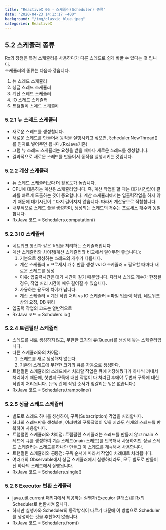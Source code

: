 ```yaml
---
title: "ReactiveX 06 - 스케쥴러(Scheduler) 종류"
date: "2020-04-23 14:12:17 -400"
background: "/img/classic_blue.jpeg"
categories: ReactiveX
---
```


## 5.2 스케쥴러 종류
Rx의 장점은 특정 스케쥴러를 사용하다가 다른 스레드로 쉽게 바꿀 수 있다는 것 입니다.  
스케쥴러의 종류는 다음과 같습니다.
1. 뉴 스레드 스케쥴러
2. 싱글 스레드 스케쥴러
3. 계산 스레드 스케쥴러
4. IO 스레드 스케쥴러
5. 트램펄리 스레드 스케쥴러

### 5.2.1 뉴 스레드 스케쥴러
- 새로운 스레드를 생성합니다.
- 새로운 스레드를 만들어서 동작을 실행시키고 싶으면, Scheduler.NewThread() 를 인자로 넣어주면 됩니다.(RxJava기준)
- 그럼 뉴 스레드 스케쥴러는 요청을 받을 때마다 새로운 스레드를 생성합니다.
- 결과적으로 새로운 스레드를 만들어서 동작을 실행시키는 것입니다.

### 5.2.2 계산 스케쥴러
- 뉴 스레드 스케쥴러보다 더 활용도가 높습니다.
- CPU에 대응하는 계산용 스케쥴러입니다. 즉, 계산 작업을 할 때는 대기시간없이 결과를 빠르게 도출하는 것이 중요합니다. 계산 스케쥴러에서는 입출력작업을 하지 않기 때문에 대기시간이 그다지 길어지지 않습니다. 따라서 계산용으로 적합합니다.
- 내부적으로 스레드 풀을 생성하며, 생성되는 스레드의 개수는 프로세스 개수와 동일합니다.
- RxJava 코드 = Schedulers.computation()

### 5.2.3 IO 스케쥴러
- 네트워크 통신과 같은 작업을 처리하는 스케쥴러입니다.
- 계산 스케쥴러와 차이점(계산 스케쥴러와 비교해서 알아두면 좋습니다.): 
  1. 기본으로 생성하는 스레드의 개수가 다릅니다.
    - 계산 스케쥴러 = 프로세서 개수 만큼 생성 vs IO 스케쥴러 = 필요할 때마다 새로운 스레드를 생성
    - 이유: 입출력시간은 대기 시간이 길기 때문입니다. 따라서 스레드 개수가 한정될 경우, 작업 처리 시간이 매우 길어질 수 있습니다.
  2. 사용하는 용도에 차이가 납니다.
    - 계산 스케쥴러 = 계산 작업 처리 vs IO 스케쥴러 = 파일 입출력 작업, 네트워크 상의 요청, DB 쿼리
- 입출력 작업의 코드는 일반적으로 
- RxJava 코드 = Schdulers.io()

### 5.2.4 트램펄린 스케쥴러
- 스레드를 새로 생성하지 않고, 무한한 크기의 큐(Queue)를 생성해 놓는 스케쥴러입니다.
- 다른 스케쥴러와의 차이점:
  1. 스레드를 새로 생성하지 않는다.
  2. 기존의 스레드에 무한한 크기의 큐를 자동으로 생성한다.
- 트램펄린 스케쥴러의 스레드에서 처리할 작업은 큐에 저장해뒀다가 하나씩 꺼내서 처리하기 때문에, 첫번째 구독에 대한 작업이 다 처리된 후에야 두번째 구독에 대한 작업이 처리됩니다. (구독 간에 작업 순서가 엊갈리는 일은 없습니다.)
- RxJava 코드 = Schedulers.trampoline()

### 5.2.5 싱글 스레드 스케쥴러
- 별도로 스레드 하나를 생성하여, 구독(Subscription) 작업을 처리합니다.
- 하나의 스레드만을 생성하며, 여러번의 구독작업이 있을 지라도 한개의 스레드를 반복하여 사용합니다.
- 트램펄린 스케쥴러와 차이점: 트램펄린 스케쥴러는 스레드를 만들지 않고 main 스레드에 큐를 생성하여 기존 스레드(main 스레드)를 반복해서 사용하지만 싱글 스레드 스케쥴러는 스레드를 하나만 만들고 이 스레드를 계속해서 사용합니다.
- 트랜펄린 스케쥴러와 공통점: 구독 순서에 따라서 작업이 차례대로 처리됩니다.
- 여러개의 Observable에서 싱글 스케쥴러에서 실행하더라도, 모두 별도로 만들어진 하나의 스레드에서 실행됩니다.
- RxJava 코드 = Schedulers.single()

### 5.2.6 Executor 변환 스케쥴러
- java.util.current 패키지에서 제공하는 실행자(Executor 클래스)를 Rx의 Scheduler로 변환시켜 줍니다.
- 하지만 실행자와 Scheduler의 동작방식이 다르기 때문에 이 방법으로 Scheduler를 생성하는 것을 추천하지 않습니다.
- RxJava 코드 = Schedulers.from()

    
